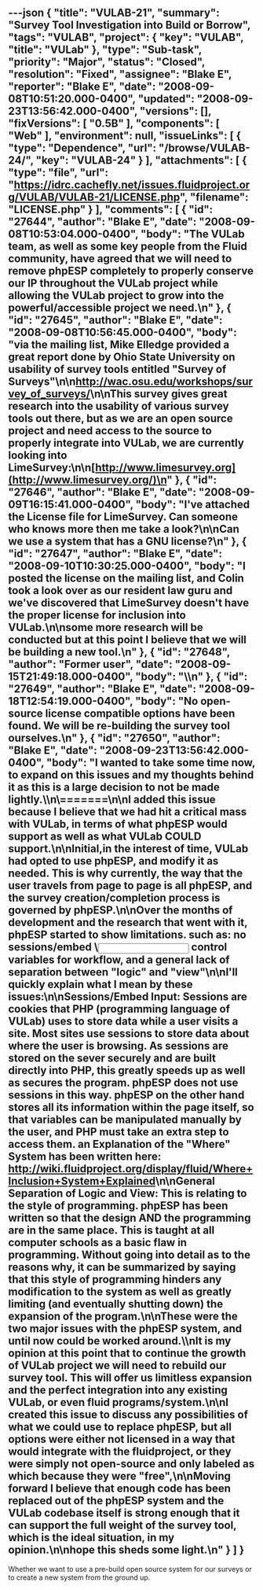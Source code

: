 ---json
{
  "title": "VULAB-21",
  "summary": "Survey Tool Investigation into Build or Borrow",
  "tags": "VULAB",
  "project": {
    "key": "VULAB",
    "title": "VULab"
  },
  "type": "Sub-task",
  "priority": "Major",
  "status": "Closed",
  "resolution": "Fixed",
  "assignee": "Blake E",
  "reporter": "Blake E",
  "date": "2008-09-08T10:51:20.000-0400",
  "updated": "2008-09-23T13:56:42.000-0400",
  "versions": [],
  "fixVersions": [
    "0.5B"
  ],
  "components": [
    "Web"
  ],
  "environment": null,
  "issueLinks": [
    {
      "type": "Dependence",
      "url": "/browse/VULAB-24/",
      "key": "VULAB-24"
    }
  ],
  "attachments": [
    {
      "type": "file",
      "url": "https://idrc.cachefly.net/issues.fluidproject.org/VULAB/VULAB-21/LICENSE.php",
      "filename": "LICENSE.php"
    }
  ],
  "comments": [
    {
      "id": "27644",
      "author": "Blake E",
      "date": "2008-09-08T10:53:04.000-0400",
      "body": "The VULab team, as well as some key people from the Fluid community, have agreed that we will need to remove phpESP completely to properly conserve our IP throughout the VULab project while allowing the VULab project to grow into the powerful/accessible project we need.\n"
    },
    {
      "id": "27645",
      "author": "Blake E",
      "date": "2008-09-08T10:56:45.000-0400",
      "body": "via the mailing list, Mike Elledge provided a great report done by Ohio State University on usability of survey tools entitled \"Survey of Surveys\"\n\n<http://wac.osu.edu/workshops/survey_of_surveys/>\n\nThis survey gives great research into the usability of various survey tools out there, but as we are an open source project and need access to the source to properly integrate into VULab, we are currently looking into LimeSurvey:\n\n[http://www.limesurvey.org](http://www.limesurvey.org/)\n"
    },
    {
      "id": "27646",
      "author": "Blake E",
      "date": "2008-09-09T16:15:41.000-0400",
      "body": "I've attached the License file for LimeSurvey. Can someone who knows more then me take a look?\n\nCan we use a system that has a GNU license?\n"
    },
    {
      "id": "27647",
      "author": "Blake E",
      "date": "2008-09-10T10:30:25.000-0400",
      "body": "I posted the license on the mailing list, and Colin took a look over as our resident law guru and we've discovered that LimeSurvey doesn't have the proper license for inclusion into VULab.\n\nsome more research will be conducted but at this point I believe that we will be building a new tool.\n"
    },
    {
      "id": "27648",
      "author": "Former user",
      "date": "2008-09-15T21:49:18.000-0400",
      "body": "\\<SPAM>\n"
    },
    {
      "id": "27649",
      "author": "Blake E",
      "date": "2008-09-18T12:54:19.000-0400",
      "body": "No open-source license compatible options have been found. We will be re-building the survey tool ourselves.\n"
    },
    {
      "id": "27650",
      "author": "Blake E",
      "date": "2008-09-23T13:56:42.000-0400",
      "body": "I wanted to take some time now, to expand on this issues and my thoughts behind it as this is a large decision to not be made lightly.\\\n\\=======\n\nI added this issue because I believe that we had hit a critical mass with VULab, in terms of what phpESP would support as well as what VULab COULD support.\n\nInitial,in the interest of time, VULab had opted to use phpESP, and modify it as needed. This is why currently, the way that the user travels from page to page is all phpESP, and the survey creation/completion process is governed by phpESP.\n\nOver the months of development and the research that went with it, phpESP started to show limitations. such as: no sessions/embed \\<input> control variables for workflow, and a general lack of separation between \"logic\" and \"view\"\n\nI'll quickly explain what I mean by these issues:\n\nSessions/Embed Input: Sessions are cookies that PHP (programming language of VULab) uses to store data while a user visits a site. Most sites use sessions to store data about where the user is browsing. As sessions are stored on the sever securely and are built directly into PHP, this greatly speeds up as well as secures the program. phpESP does not use sessions in this way. phpESP on the other hand stores all its information within the page itself, so that variables can be manipulated manually by the user, and PHP must take an extra step to access them. an Explanation of the \"Where\" System has been written here: <http://wiki.fluidproject.org/display/fluid/Where+Inclusion+System+Explained>\n\nGeneral Separation of Logic and View: This is relating to the style of programming. phpESP has been written so that the design AND the programming are in the same place. This is taught at all computer schools as a basic flaw in programming. Without going into detail as to the reasons why, it can be summarized by saying that this style of programming hinders any modification to the system as well as greatly limiting (and eventually shutting down) the expansion of the program.\n\nThese were the two major issues with the phpESP system, and until now could be worked around.\\\nIt is my opinion at this point that to continue the growth of VULab project we will need to rebuild our survey tool. This will offer us limitless expansion and the perfect integration into any existing VULab, or even fluid programs/system.\n\nI created this issue to discuss any possibilities of what we could use to replace phpESP, but all options were either not licensed in a way that would integrate with the fluidproject, or they were simply not open-source and only labeled as which because they were \"free\",\n\nMoving forward I believe that enough code has been replaced out of the phpESP system and the VULab codebase itself is strong enough that it can support the full weight of the survey tool, which is the ideal situation, in my opinion.\n\nhope this sheds some light.\n"
    }
  ]
}
---
Whether we want to use a pre-build open source system for our surveys or to create a new system from the ground up.

        